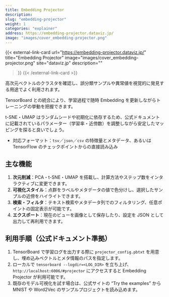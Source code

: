 ```yaml
---
title: Embedding Projector
description: 
slug: "embedding-projector"
weight: 1
categories: "explainer"
address: https://embedding-projector.dataviz.jp/
image: "images/cover_embedding-projector.png"
---
```


{{< external-link-card
    url="https://embedding-projector.dataviz.jp/"
    title="Embedding Projector"
    image="images/cover_embedding-projector.png"
    site="dataviz.jp"
    description=""
>}}
{{< /external-link-card >}}


高次元ベクトルのクラスタを確認し、誤分類サンプルや異常値を視覚的に発見する用途でよく利用されます。

TensorBoard との統合により、学習過程で随時 Embedding を更新しながらトレーニングの挙動を把握できます。

t-SNE・UMAP はランダムシードや初期化に依存するため、公式ドキュメントに記載されているパラメーター（学習率・近傍数）を調整しながら安定したマッピングを探ると良いでしょう。

- 対応フォーマット：`tsv`／`json`／`csv` の特徴量とメタデータ、あるいは TensorFlow のチェックポイントからの直接読み込み

## 主な機能

1. **次元削減**：PCA・t-SNE・UMAP を搭載し、計算方法やステップ数をインタラクティブに変更できます。
2. **可視化スタイル**：点群をラベルやメタデータの値で色分けし、選択したサンプルの近傍をハイライトできます。
3. **検索・フィルタ**：テキスト検索やメタデータ列でのフィルタリング、任意ポイントの固定表示が可能です。
4. **エクスポート**：現在のビューを画像として保存したり、設定を JSON として出力して再利用できます。

## 利用手順（公式ドキュメント準拠）

1. TensorBoard で学習ログを出力する際に `projector_config.pbtxt` を用意し、埋め込みベクトルとメタ情報のパスを指定します。
2. ローカルで `tensorboard --logdir=<LOG_DIR>` を立ち上げ、`http://localhost:6006/#projector` にアクセスすると Embedding Projector が利用可能です。
3. 既存のモデル可視化を試す場合は、公式サイトの “Try the examples” から MNIST や Word2Vec のサンプルプロジェクトを読み込めます。

